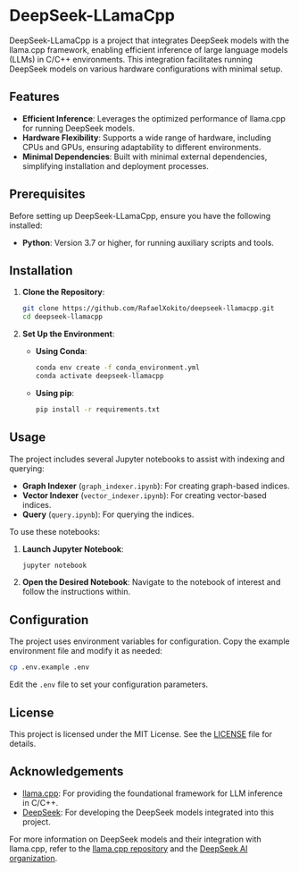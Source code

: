 # DeepSeek-LLamaCpp

DeepSeek-LLamaCpp is a project that integrates DeepSeek models with the llama.cpp framework, enabling efficient inference of large language models (LLMs) in C/C++ environments. This integration facilitates running DeepSeek models on various hardware configurations with minimal setup.

## Features

- **Efficient Inference**: Leverages the optimized performance of llama.cpp for running DeepSeek models.
- **Hardware Flexibility**: Supports a wide range of hardware, including CPUs and GPUs, ensuring adaptability to different environments.
- **Minimal Dependencies**: Built with minimal external dependencies, simplifying installation and deployment processes.

## Prerequisites

Before setting up DeepSeek-LLamaCpp, ensure you have the following installed:

- **Python**: Version 3.7 or higher, for running auxiliary scripts and tools.

## Installation

1. **Clone the Repository**:

   ```bash
   git clone https://github.com/RafaelXokito/deepseek-llamacpp.git
   cd deepseek-llamacpp
   ```

2. **Set Up the Environment**:

   - **Using Conda**:

     ```bash
     conda env create -f conda_environment.yml
     conda activate deepseek-llamacpp
     ```

   - **Using pip**:

     ```bash
     pip install -r requirements.txt
     ```

## Usage

The project includes several Jupyter notebooks to assist with indexing and querying:

- **Graph Indexer** (`graph_indexer.ipynb`): For creating graph-based indices.
- **Vector Indexer** (`vector_indexer.ipynb`): For creating vector-based indices.
- **Query** (`query.ipynb`): For querying the indices.

To use these notebooks:

1. **Launch Jupyter Notebook**:

   ```bash
   jupyter notebook
   ```

2. **Open the Desired Notebook**: Navigate to the notebook of interest and follow the instructions within.

## Configuration

The project uses environment variables for configuration. Copy the example environment file and modify it as needed:

```bash
cp .env.example .env
```

Edit the `.env` file to set your configuration parameters.

## License

This project is licensed under the MIT License. See the [LICENSE](LICENSE) file for details.

## Acknowledgements

- [llama.cpp](https://github.com/ggerganov/llama.cpp): For providing the foundational framework for LLM inference in C/C++.
- [DeepSeek](https://github.com/deepseek-ai): For developing the DeepSeek models integrated into this project.

For more information on DeepSeek models and their integration with llama.cpp, refer to the [llama.cpp repository](https://github.com/ggerganov/llama.cpp) and the [DeepSeek AI organization](https://github.com/deepseek-ai). 
